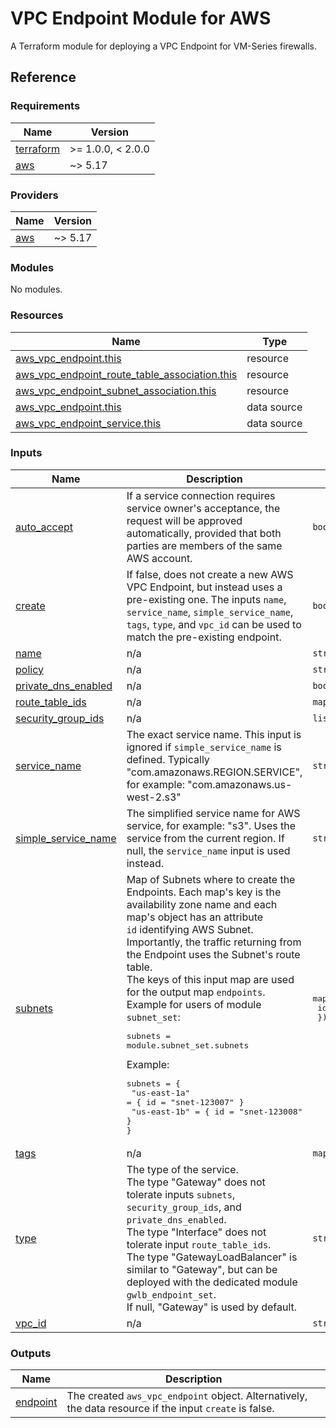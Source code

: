 # VPC Endpoint Module for AWS

A Terraform module for deploying a VPC Endpoint for VM-Series firewalls.

## Reference
<!-- BEGINNING OF PRE-COMMIT-TERRAFORM DOCS HOOK -->
### Requirements

| Name | Version |
|------|---------|
| <a name="requirement_terraform"></a> [terraform](#requirement\_terraform) | >= 1.0.0, < 2.0.0 |
| <a name="requirement_aws"></a> [aws](#requirement\_aws) | ~> 5.17 |

### Providers

| Name | Version |
|------|---------|
| <a name="provider_aws"></a> [aws](#provider\_aws) | ~> 5.17 |

### Modules

No modules.

### Resources

| Name | Type |
|------|------|
| [aws_vpc_endpoint.this](https://registry.terraform.io/providers/hashicorp/aws/latest/docs/resources/vpc_endpoint) | resource |
| [aws_vpc_endpoint_route_table_association.this](https://registry.terraform.io/providers/hashicorp/aws/latest/docs/resources/vpc_endpoint_route_table_association) | resource |
| [aws_vpc_endpoint_subnet_association.this](https://registry.terraform.io/providers/hashicorp/aws/latest/docs/resources/vpc_endpoint_subnet_association) | resource |
| [aws_vpc_endpoint.this](https://registry.terraform.io/providers/hashicorp/aws/latest/docs/data-sources/vpc_endpoint) | data source |
| [aws_vpc_endpoint_service.this](https://registry.terraform.io/providers/hashicorp/aws/latest/docs/data-sources/vpc_endpoint_service) | data source |

### Inputs

| Name | Description | Type | Default | Required |
|------|-------------|------|---------|:--------:|
| <a name="input_auto_accept"></a> [auto\_accept](#input\_auto\_accept) | If a service connection requires service owner's acceptance, the request will be approved automatically, provided that both parties are members of the same AWS account. | `bool` | `null` | no |
| <a name="input_create"></a> [create](#input\_create) | If false, does not create a new AWS VPC Endpoint, but instead uses a pre-existing one. The inputs `name`, `service_name`, `simple_service_name`, `tags`, `type`, and `vpc_id` can be used to match the pre-existing endpoint. | `bool` | `true` | no |
| <a name="input_name"></a> [name](#input\_name) | n/a | `string` | `null` | no |
| <a name="input_policy"></a> [policy](#input\_policy) | n/a | `string` | `null` | no |
| <a name="input_private_dns_enabled"></a> [private\_dns\_enabled](#input\_private\_dns\_enabled) | n/a | `bool` | `null` | no |
| <a name="input_route_table_ids"></a> [route\_table\_ids](#input\_route\_table\_ids) | n/a | `map(string)` | `{}` | no |
| <a name="input_security_group_ids"></a> [security\_group\_ids](#input\_security\_group\_ids) | n/a | `list(string)` | `[]` | no |
| <a name="input_service_name"></a> [service\_name](#input\_service\_name) | The exact service name. This input is ignored if `simple_service_name` is defined. Typically "com.amazonaws.REGION.SERVICE", for example: "com.amazonaws.us-west-2.s3" | `string` | `null` | no |
| <a name="input_simple_service_name"></a> [simple\_service\_name](#input\_simple\_service\_name) | The simplified service name for AWS service, for example: "s3". Uses the service from the current region. If null, the `service_name` input is used instead. | `string` | `null` | no |
| <a name="input_subnets"></a> [subnets](#input\_subnets) | Map of Subnets where to create the Endpoints. Each map's key is the availability zone name and each map's object has an attribute<br>`id` identifying AWS Subnet. Importantly, the traffic returning from the Endpoint uses the Subnet's route table.<br>The keys of this input map are used for the output map `endpoints`.<br>Example for users of module `subnet_set`:<pre>subnets = module.subnet_set.subnets</pre>Example:<pre>subnets = {<br>  "us-east-1a" = { id = "snet-123007" }<br>  "us-east-1b" = { id = "snet-123008" }<br>}</pre> | <pre>map(object({<br>    id = string<br>  }))</pre> | `{}` | no |
| <a name="input_tags"></a> [tags](#input\_tags) | n/a | `map(string)` | `{}` | no |
| <a name="input_type"></a> [type](#input\_type) | The type of the service.<br>The type "Gateway" does not tolerate inputs `subnets`,  `security_group_ids`, and `private_dns_enabled`.<br>The type "Interface" does not tolerate input `route_table_ids`.<br>The type "GatewayLoadBalancer" is similar to "Gateway", but can be deployed with the dedicated module `gwlb_endpoint_set`.<br>If null, "Gateway" is used by default. | `string` | n/a | yes |
| <a name="input_vpc_id"></a> [vpc\_id](#input\_vpc\_id) | n/a | `string` | n/a | yes |

### Outputs

| Name | Description |
|------|-------------|
| <a name="output_endpoint"></a> [endpoint](#output\_endpoint) | The created `aws_vpc_endpoint` object. Alternatively, the data resource if the input `create` is false. |
<!-- END OF PRE-COMMIT-TERRAFORM DOCS HOOK -->
